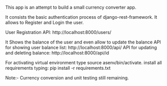 This app is an attempt to build a small currency converter app.


It consists the basic authentication process of django-rest-framework. It allows to Register and Login the user.

User Registration API: http://localhost:8000/users/

It Shows the balance of the user and even allow to update the balance
API for showing user balance list: http://localhost:8000/api/
API for updating and deleting balance: http://localhost:8000/api/id

For activating virtual environment type source asenv/bin/activate.
install all requirements typing: pip install -r requirements.txt


Note:- Currency conversion and unit testing still remaining.


